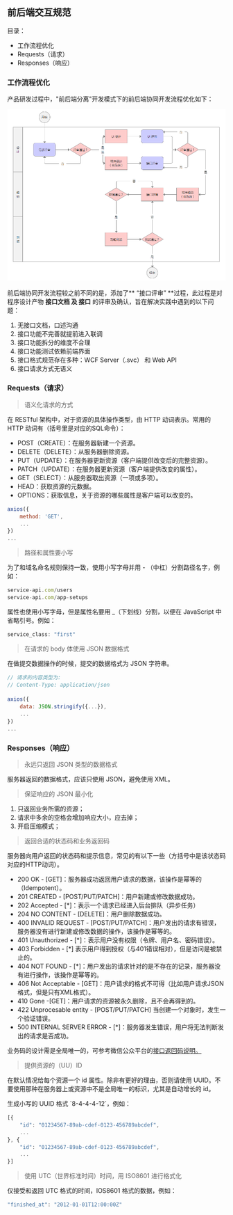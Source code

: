 ## 前后端交互规范

目录：

* 工作流程优化
* Requests（请求）
* Responses（响应）

### 工作流程优化

产品研发过程中，"前后端分离"开发模式下的前后端协同开发流程优化如下：

![](/assets/workflow.png)

前后端协同开发流程较之前不同的是，添加了** “接口评审” **过程，此过程是对程序设计产物 **接口文档 **及** 接口** 的评审及确认，旨在解决实践中遇到的以下问题：

1. 无接口文档，口述沟通
2. 接口功能不完善就提前进入联调
3. 接口功能拆分的维度不合理
4. 接口功能测试依赖前端界面
5. 接口格式规范存在多种：WCF Server（.svc） 和 Web API
6. 接口请求方式无语义

### Requests（请求）

> 语义化请求的方式

在 RESTful 架构中，对于资源的具体操作类型，由 HTTP 动词表示。常用的 HTTP 动词有（括号里是对应的SQL命令）：

* POST（CREATE）：在服务器新建一个资源。
* DELETE（DELETE）：从服务器删除资源。
* PUT（UPDATE）：在服务器更新资源（客户端提供改变后的完整资源）。
* PATCH（UPDATE）：在服务器更新资源（客户端提供改变的属性）。
* GET（SELECT）：从服务器取出资源（一项或多项）。
* HEAD：获取资源的元数据。
* OPTIONS：获取信息，关于资源的哪些属性是客户端可以改变的。

```js
axios({
    method: 'GET',
    ...
})
...
```

> 路径和属性要小写

为了和域名命名规则保持一致，使用小写字母并用 - （中杠）分割路径名字，例如：

```js
service-api.com/users
service-api.com/app-setups
```

属性也使用小写字母，但是属性名要用 \_（下划线）分割，以便在 JavaScript 中省略引号。例如：

```js
service_class: "first"
```

> 在请求的 body 体使用 JSON 数据格式

在做提交数据操作的时候，提交的数据格式为 JSON 字符串。

```js
// 请求的内容类型为:
// Content-Type: application/json

axios({
    data: JSON.stringify({...}),
    ...
})
...
```

### Responses（响应）

> 永远只返回 JSON 类型的数据格式

服务器返回的数据格式，应该只使用 JSON，避免使用 XML。

> 保证响应的 JSON 最小化

1. 只返回业务所需的资源；
2. 请求中多余的空格会增加响应大小，应去掉；
3. 开启压缩模式；

> 返回合适的状态码和业务返回码

服务器向用户返回的状态码和提示信息，常见的有以下一些（方括号中是该状态码对应的HTTP动词）。

* 200 OK - \[GET\]：服务器成功返回用户请求的数据，该操作是幂等的（Idempotent）。
* 201 CREATED - \[POST/PUT/PATCH\]：用户新建或修改数据成功。
* 202 Accepted - \[\*\]：表示一个请求已经进入后台排队（异步任务）
* 204 NO CONTENT - \[DELETE\]：用户删除数据成功。
* 400 INVALID REQUEST - \[POST/PUT/PATCH\]：用户发出的请求有错误，服务器没有进行新建或修改数据的操作，该操作是幂等的。
* 401 Unauthorized - \[\*\]：表示用户没有权限（令牌、用户名、密码错误）。
* 403 Forbidden - \[\*\] 表示用户得到授权（与401错误相对），但是访问是被禁止的。
* 404 NOT FOUND - \[\*\]：用户发出的请求针对的是不存在的记录，服务器没有进行操作，该操作是幂等的。
* 406 Not Acceptable - \[GET\]：用户请求的格式不可得（比如用户请求JSON格式，但是只有XML格式）。
* 410 Gone -\[GET\]：用户请求的资源被永久删除，且不会再得到的。
* 422 Unprocesable entity - \[POST/PUT/PATCH\] 当创建一个对象时，发生一个验证错误。
* 500 INTERNAL SERVER ERROR - \[\*\]：服务器发生错误，用户将无法判断发出的请求是否成功。

业务码的设计需是全局唯一的，可参考微信公众平台的[接口返回码说明。](https://mp.weixin.qq.com/wiki?t=resource/res_main&id=mp1433747234)

> 提供资源的（UU）ID

在默认情况给每个资源一个 id 属性。除非有更好的理由，否则请使用 UUID。不要使用那种在服务器上或资源中不是全局唯一的标识，尤其是自动增长的 id。

生成小写的 UUID 格式 \`8-4-4-4-12\`，例如：

```js
[{
    "id": "01234567-89ab-cdef-0123-456789abcdef",
    ...
}, {
    "id": "01234567-89ab-cdef-0123-456789abcdef",
    ...
}]
```

> 使用 UTC（世界标准时间）时间，用 ISO8601 进行格式化

仅接受和返回 UTC 格式的时间，IOS8601 格式的数据，例如：

```js
"finished_at": "2012-01-01T12:00:00Z"
```



